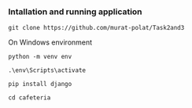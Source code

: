 
### Intallation and running application

`git clone https://github.com/murat-polat/Task2and3 `

On Windows environment

` python -m venv env `

`.\env\Scripts\activate `

` pip install django `

` cd cafeteria `
